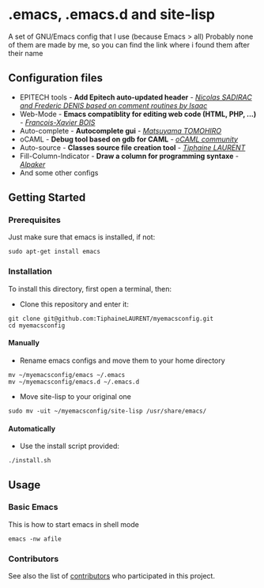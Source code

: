 # .emacs, .emacs.d and site-lisp

A set of GNU/Emacs config that I use (because Emacs > all)
Probably none of them are made by me, so you can find the link where i found them after their name

## Configuration files

- EPITECH tools - **Add Epitech auto-updated header** - *[Nicolas SADIRAC and Frederic DENIS based on comment routines by Isaac](https://en.wikipedia.org/wiki/HTTP_404)*
- Web-Mode - **Emacs compatiblity for editing web code (HTML, PHP, ...)** - *[Francois-Xavier BOIS](http://github.com/fxbois/web-mode)*
- Auto-complete - **Autocomplete gui** - *[Matsuyama TOMOHIRO](http://cx4a.org/software/auto-complete)*
- oCAML - **Debug tool based on gdb for CAML** - *[oCAML community](https://github.com/ocaml/ocaml)*
- Auto-source - **Classes source file creation tool** - *[Tiphaine LAURENT](https://github.com/TiphaineLAURENT/myemacsconfig)*
- Fill-Column-Indicator - **Draw a column for programming syntaxe** - *[Alpaker](https://github.com/alpaker/Fill-Column-Indicator)*
- And some other configs

## Getting Started

### Prerequisites

Just make sure that emacs is installed, if not:
```
sudo apt-get install emacs
```

### Installation

To install this directory, first open a terminal, then:

- Clone this repository and enter it:
```
git clone git@github.com:TiphaineLAURENT/myemacsconfig.git
cd myemacsconfig
```

#### Manually

- Rename emacs configs and move them to your home directory
```
mv ~/myemacsconfig/emacs ~/.emacs
mv ~/myemacsconfig/emacs.d ~/.emacs.d
```

- Move site-lisp to your original one
```
sudo mv -uit ~/myemacsconfig/site-lisp /usr/share/emacs/
```

#### Automatically

- Use the install script provided:
```
./install.sh
```

## Usage

### Basic Emacs

This is how to start emacs in shell mode
```
emacs -nw afile
```

### Contributors

See also the list of [contributors](https://github.com/TiphaineLAURENT/myemacsconfig/contributors) who participated in this project.
